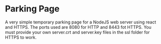 # Parking Page

A very simple temporary parking page for a NodeJS web server using react and HTTPS.
The ports used are 8080 for HTTP and 8443 fot HTTPS. You must provide your own server.crt
and server.key files in the ssl folder for HTTPS to work.
